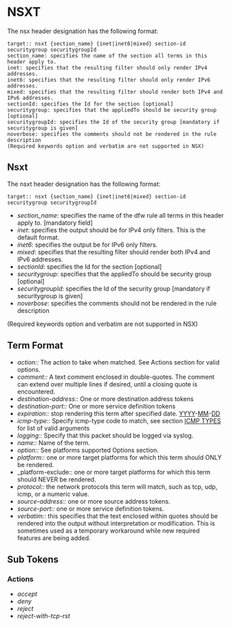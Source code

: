 # NSXT

The nsx header designation has the following format:

```
target:: nsxt {section_name} {inet|inet6|mixed} section-id securitygroup securitygroupId
section_name: specifies the name of the section all terms in this header apply to.
inet: specifies that the resulting filter should only render IPv4 addresses.
inet6: specifies that the resulting filter should only render IPv6 addresses.
mixed: specifies that the resulting filter should render both IPv4 and IPv6 addresses.
sectionId: specifies the Id for the section [optional]
securitygroup: specifies that the appliedTo should be security group [optional]
securitygroupId: specifies the Id of the security group [mandatory if securitygroup is given]
noverbose: specifies the comments should not be rendered in the rule description
(Required keywords option and verbatim are not supported in NSX)
```


## Nsxt
The nsxt header designation has the following format:
```
target:: nsxt {section_name} {inet|inet6|mixed} section-id securitygroup securitygroupId
```
  * _section_name_: specifies the name of the dfw rule all terms in this header apply to. [mandatory field]
  * _inet_: specifies the output should be for IPv4 only filters. This is the default format.
  * _inet6_: specifies the output be for IPv6 only filters.
  * _mixed_: specifies that the resulting filter should render both IPv4 and IPv6 addresses.
  * _sectionId_: specifies the Id for the section [optional]
  * _securitygroup_: specifies that the appliedTo should be security group [optional]
  * _securitygroupId_: specifies the Id of the security group [mandatory if securitygroup is given]
  * _noverbose_: specifies the comments should not be rendered in the rule description

(Required keywords option and verbatim are not supported in NSX)
## Term Format
* _action::_ The action to take when matched. See Actions section for valid options.
* _comment::_ A text comment enclosed in double-quotes.  The comment can extend over multiple lines if desired, until a closing quote is encountered.
* _destination-address::_ One or more destination address tokens
* _destination-port::_ One or more service definition tokens
* _expiration::_ stop rendering this term after specified date. [YYYY](YYYY.md)-[MM](MM.md)-[DD](DD.md)
* _icmp-type::_ Specify icmp-type code to match, see section [ICMP TYPES](PolicyFormat#ICMP_TYPES.md) for list of valid arguments
* _logging::_ Specify that this packet should be logged via syslog.
* _name::_ Name of the term.
* _option::_ See platforms supported Options section.
* _platform::_ one or more target platforms for which this term should ONLY be rendered.
* _platform-exclude:: one or more target platforms for which this term should NEVER be rendered.
* _protocol::_ the network protocols this term will match, such as tcp, udp, icmp, or a numeric value.
* _source-address::_ one or more source address tokens.
* _source-port::_ one or more service definition tokens.
* _verbatim::_ this specifies that the text enclosed within quotes should be rendered into the output without interpretation or modification.  This is sometimes used as a temporary workaround while new required features are being added.
## Sub Tokens
### Actions
* _accept_
* _deny_
* _reject_
* _reject-with-tcp-rst_

